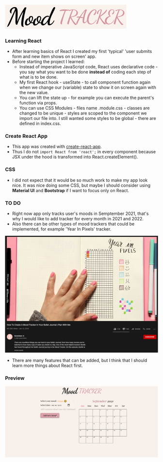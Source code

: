 # <img src="https://github.com/zakrzewskib/mood-tracker-react/blob/master/readme-images/logo.PNG" width="400px">

### Learning React
* After learning basics of React I created my first 'typical' 'user submits form and new item shows on screen' app.
* Before starting the project I learned:
  * Instead of imperative JavaScript code, React uses declarative code - you say what you want to be done **instead of** coding each step of what is to be done.
  * My first React hook - useState - to call component function again when we change our (variable) state to show it on screen again with the new value.
  * You can lift the state up - for example you can execute the parent's function via props.
  * You can use CSS Modules - files name <ComponentName>.module.css - classes are changed to be unique - styles are scoped to the component we import our file into. I still wanted some styles to be global - there are defined in index.css.
 
### Create React App
* This app was created with <a href="https://github.com/facebook/create-react-app">create-react-app</a>.
* Thus I do not ``` import React from 'react'; ``` in every component because JSX under the hood is transformed into React.createElement().

### CSS
* I did not expect that it would be so much work to make my app look nice. It was nice doing some CSS, but maybe I should consider using **Material UI** and **Bootstrap** if I want to focus only on React.

### TO DO
* Right now app only tracks user's moods in Semptember 2021, that's why I would like to add tracker for every month in 2021 and 2022.
* Also there can be other types of mood trackers that could be implemented, for example 'Year In Pixels' tracker.

<p align="center">
  <a href="https://www.youtube.com/watch?v=vjQ4F6dPPDk"><img src="https://github.com/zakrzewskib/mood-tracker-react/blob/master/readme-images/YearInPixels.png" width="700px"></a>
</p>

* There are many features that can be added, but I think that I should learn more things about React first.

### Preview
<img src="https://github.com/zakrzewskib/mood-tracker-react/blob/master/readme-images/preview.gif">
